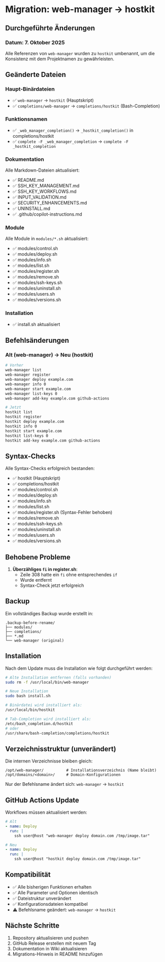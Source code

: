 # Migration: web-manager → hostkit

## Durchgeführte Änderungen

### Datum: 7. Oktober 2025

Alle Referenzen von `web-manager` wurden zu `hostkit` umbenannt, um die Konsistenz mit dem Projektnamen zu gewährleisten.

## Geänderte Dateien

### Haupt-Binärdateien
- ✅ `web-manager` → `hostkit` (Hauptskript)
- ✅ `completions/web-manager` → `completions/hostkit` (Bash-Completion)

### Funktionsnamen
- ✅ `_web_manager_completion()` → `_hostkit_completion()` in completions/hostkit
- ✅ `complete -F _web_manager_completion` → `complete -F _hostkit_completion`

### Dokumentation
Alle Markdown-Dateien aktualisiert:
- ✅ README.md
- ✅ SSH_KEY_MANAGEMENT.md
- ✅ SSH_KEY_WORKFLOWS.md
- ✅ INPUT_VALIDATION.md
- ✅ SECURITY_ENHANCEMENTS.md
- ✅ UNINSTALL.md
- ✅ .github/copilot-instructions.md

### Module
Alle Module in `modules/*.sh` aktualisiert:
- ✅ modules/control.sh
- ✅ modules/deploy.sh
- ✅ modules/info.sh
- ✅ modules/list.sh
- ✅ modules/register.sh
- ✅ modules/remove.sh
- ✅ modules/ssh-keys.sh
- ✅ modules/uninstall.sh
- ✅ modules/users.sh
- ✅ modules/versions.sh

### Installation
- ✅ install.sh aktualisiert

## Befehlsänderungen

### Alt (web-manager) → Neu (hostkit)

```bash
# Vorher
web-manager list
web-manager register
web-manager deploy example.com
web-manager info 0
web-manager start example.com
web-manager list-keys 0
web-manager add-key example.com github-actions

# Jetzt
hostkit list
hostkit register
hostkit deploy example.com
hostkit info 0
hostkit start example.com
hostkit list-keys 0
hostkit add-key example.com github-actions
```

## Syntax-Checks

Alle Syntax-Checks erfolgreich bestanden:
- ✅ hostkit (Hauptskript)
- ✅ completions/hostkit
- ✅ modules/control.sh
- ✅ modules/deploy.sh
- ✅ modules/info.sh
- ✅ modules/list.sh
- ✅ modules/register.sh (Syntax-Fehler behoben)
- ✅ modules/remove.sh
- ✅ modules/ssh-keys.sh
- ✅ modules/uninstall.sh
- ✅ modules/users.sh
- ✅ modules/versions.sh

## Behobene Probleme

1. **Überzähliges `fi` in register.sh**: 
   - Zeile 308 hatte ein `fi` ohne entsprechendes `if`
   - Wurde entfernt
   - Syntax-Check jetzt erfolgreich

## Backup

Ein vollständiges Backup wurde erstellt in:
```
.backup-before-rename/
├── modules/
├── completions/
├── *.md
└── web-manager (original)
```

## Installation

Nach dem Update muss die Installation wie folgt durchgeführt werden:

```bash
# Alte Installation entfernen (falls vorhanden)
sudo rm -f /usr/local/bin/web-manager

# Neue Installation
sudo bash install.sh

# Binärdatei wird installiert als:
/usr/local/bin/hostkit

# Tab-Completion wird installiert als:
/etc/bash_completion.d/hostkit
# oder
/usr/share/bash-completion/completions/hostkit
```

## Verzeichnisstruktur (unverändert)

Die internen Verzeichnisse bleiben gleich:
```
/opt/web-manager/          # Installationsverzeichnis (Name bleibt)
/opt/domains/<domain>/     # Domain-Konfigurationen
```

Nur der Befehlsname ändert sich: `web-manager` → `hostkit`

## GitHub Actions Update

Workflows müssen aktualisiert werden:

```yaml
# Alt
- name: Deploy
  run: |
    ssh user@host "web-manager deploy domain.com /tmp/image.tar"

# Neu
- name: Deploy
  run: |
    ssh user@host "hostkit deploy domain.com /tmp/image.tar"
```

## Kompatibilität

- ✅ Alle bisherigen Funktionen erhalten
- ✅ Alle Parameter und Optionen identisch
- ✅ Dateistruktur unverändert
- ✅ Konfigurationsdateien kompatibel
- ⚠️ Befehlsname geändert: `web-manager` → `hostkit`

## Nächste Schritte

1. Repository aktualisieren und pushen
2. GitHub Release erstellen mit neuem Tag
3. Dokumentation in Wiki aktualisieren
4. Migrations-Hinweis in README hinzufügen

